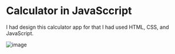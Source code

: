 # Calculator in JavaSccript
I had design this calculator app for that I had used HTML, CSS, and JavaScript.

![image](https://user-images.githubusercontent.com/85186274/231800938-4ffd0b3d-3795-4d12-94b7-6c77acb1545a.png)
